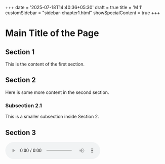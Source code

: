 +++
date = '2025-07-18T14:40:36+05:30'
draft = true
title = 'M 1'
customSidebar = "sidebar-chapter1.html"
showSpecialContent = true
+++

# Main Title of the Page

## Section 1

This is the content of the first section.

## Section 2

Here is some more content in the second section.

### Subsection 2.1

This is a smaller subsection inside Section 2.

## Section 3

<audio controls controlsList="nodownload">

  <source src="/Audio/Jana Gana Mana.mp3" type="audio/mpeg">
 
</audio>

